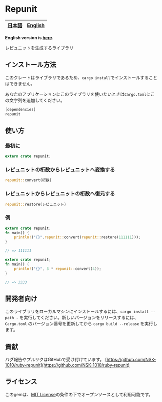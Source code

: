 # Repunit
<table>
<thead>
<tr>
<th style="text-align:center">
<a href="README_ja.md">日本語</a>
</th>
<th style="text-align:center">
<a href="README.md">English</a>
</th>
</tr>
</thead>
</table>

**English version is [here](./README.md).**

レピュニットを生成するライブラリ

## インストール方法

このクレートはライブラリであるため、`cargo install`でインストールすることはできません。

あなたのアプリケーションにこのライブラリを使いたいときは`Cargo.toml`にこの文字列を追加してください。

```rust
[dependencies]
repunit
```

## 使い方

### 最初に
```rust
extern crate repunit;
```

### レピュニットの桁数からレピュニットへ変換する
```rust
repunit::convert(桁数)
```
### レピュニットからレピュニットの桁数へ復元する
```rust
repunit::restore(レピュニット)
```
### 例
```rust
extern crate repunit;
fn main() {
    println!("{}",repunit::convert(repunit::restore(111111)));
}

// => 111111
```
```rust
extern crate repunit;
fn main() {
    println!("{}", 3 * repunit::convert(4));
}

// => 3333
```

## 開発者向け

このライブラリをローカルマシンにインストールするには、`cargo install --path .` を実行してください。新しいバージョンをリリースするには、`Cargo.toml` のバージョン番号を更新してから `cargo build --release` を実行します。

## 貢献

バグ報告やプルリクはGitHubで受け付けています。 [https://github.com/NSK-1010/ruby-repunit](https://github.com/NSK-1010/ruby-repunit)

## ライセンス

このgemは、[MIT License](https://opensource.org/licenses/MIT)の条件の下でオープンソースとして利用可能です。